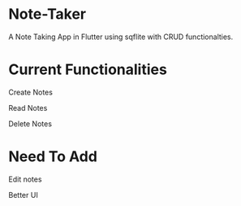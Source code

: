 # Note-Taker

A Note Taking App in Flutter using sqflite with CRUD functionalties.

# Current Functionalities
Create Notes

Read Notes

Delete Notes

# Need To Add
Edit notes

Better UI

